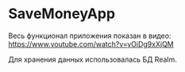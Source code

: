 # SaveMoneyApp

Весь функционал приложения показан в видео: https://www.youtube.com/watch?v=yOiDg9xXjQM

Для хранения данных использовалась БД Realm.
